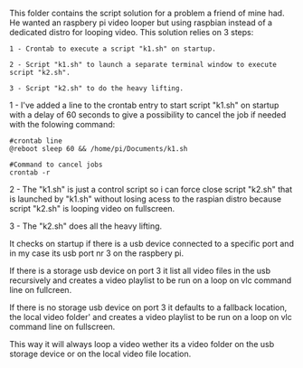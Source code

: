 This folder contains the script solution for a problem a friend of mine had.
He wanted an raspbery pi video looper but using raspbian instead of a dedicated distro for looping video.
This solution relies on 3 steps:

	1 - Crontab to execute a script "k1.sh" on startup.	
	
	2 - Script "k1.sh" to launch a separate terminal window to execute script "k2.sh".
	
	3 - Script "k2.sh" to do the heavy lifting.

1 - I've added a line to the crontab entry to start script "k1.sh" on startup with a delay of 60 seconds to give a possibility to cancel the job if needed with the folowing command:

	#crontab line
	@reboot sleep 60 && /home/pi/Documents/k1.sh
  
	#Command to cancel jobs
	crontab -r
	
2 - The "k1.sh" is just a control script so i can force close script "k2.sh" that is launched by "k1.sh" without losing acess to the raspian distro because script "k2.sh" is looping video on fullscreen.

3 - The "k2.sh" does all the heavy lifting.

It checks on startup if there is a usb device connected to a specific port and in my case its usb port nr 3 on the raspbery pi.

If there is a storage usb device on port 3 it list all video files in the usb recursively and creates a video playlist to be run on a loop on vlc command line on fullcreen.

If there is no storage usb device on port 3 it defaults to a fallback location, the local video folder' and creates a video playlist to be run on a loop on vlc command line on fullscreen.
    
This way it will always loop a video wether its a video folder on the usb storage device or on the local video file location.
